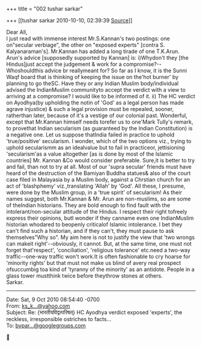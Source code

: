 +++
title = "002 tushar sarkar"

+++
[[tushar sarkar	2010-10-10, 02:39:39 [Source](https://groups.google.com/g/bvparishat/c/L3JpBFtcOCg)]]



Dear All,  
 I just read with immense interest Mr.S.Kannan's two postings: one on"secular verbiage", the other on "exposed experts" \[contra S. Kalyanaraman's\]. Mr.Kannan has added a long tirade of one T.K.Arun. Arun's advice \[supposedly supported by Kannan\] is: i)Whydon't they \[the Hindus\]just accept the judgement & work for a compromise?--Whoshouldthis advice br reallymeant for? So far as I know, it is the Sunni Waqf board that is thinking of keeping the issue on the'hot burner' by planning to go theSC. Have they or any Indian Muslim body/individual advised the IndianMuslim communityto accept the verdict with a view to arriving at a compromise? I would like to be informed of it. ii) The HC verdict on Ayodhya(by upholding the notin of 'God' as a legal person has made agrave injustice) & such a legal provision must be repealed, sooner, ratherthan later, because of it's a vestige of our colonial past. Wonderful, except that Mr.Kannan himself needs torefer us to one'Mark Tully's remark, to provethat Indian secularism (as guaranteed by the Indian Constitution) is a negative one. Let us suppose thatIndia failed in practice to uphold 'true/positive' secularism. I wonder, which of the two options viz., trying to uphold secularismm as an idealvalue but to fail in practiceor, jettisioning 'secularism'as a value altogether \[as is done by most of the Islamic countries\] Mr. Kannan &Co would consider preferable. Sure,it is better to try and fail, than not to try at all. Most of our 'supra secular' friends must have heard of the destruction of the Bamiyan Buddha statues& also of the court case filed in Malayasia by a Muslim body, against a Chrstian church for an act of 'blashphemy' viz.,translating 'Allah' by 'God'. All these, I presume, were done by the Muslim group, in a 'true spirit' of secularism! As their names suggest, both Mr.Kannan & Mr. Arun are non-muslims, so are some of theIndian historians. They are bold enough to find fault with the intolerant/non-secular attitude of the Hindus. I respect their right tofreely express their opinions, butI wonder if they canname even one IndianMuslim historian whodared to beopenly criticalof Islamic intolerance. I bet they can't find such a historian, and if they can't, they must pause to ask themselves"Why so". My aim here is not to justify the view that 'two wrongs can makeit right'--obviously, it cannot. But, at the same time, one must not forget that'respect', 'conciliation', 'religious tolerance' etc.need a two-way traffic--one-way traffic won't work.It is often fashionable to cry hoarse for 'minority rights' but that must not make us blind of avery real prospect ofsuccumbig toa kind of 'tyranny of the minority' as an antidote. People in a glass tower mustthink twice before theythrow stones at others.  
Sarkar.  

------------------------------------------------------------------------

Date: Sat, 9 Oct 2010 08:54:40 -0700  
From: [ks_k...@yahoo.com]()  
Subject: Re: {भारतीयविद्वत्परिषत्} HC Ayodhya verdict exposed 'experts', the reckless, irresponsible ostriches to facts...  
To: [bvpar...@googlegroups.com]()



